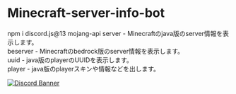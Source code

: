 # Minecraft-server-info-bot

npm i discord.js@13 mojang-api
server - Minecraftのjava版のserver情報を表示します。<br>
beserver - Minecraftのbedrock版のserver情報を表示します。<br>
uuid - java版のplayerのUUIDを表示します。<br>
player - java版のplayerスキンや情報などを出します。<br>

[![Discord Banner](https://discordapp.com/api/guilds/867038364552396860/widget.png?style=banner4)](https://discord.gg/Y6w5Jv3EAR)
